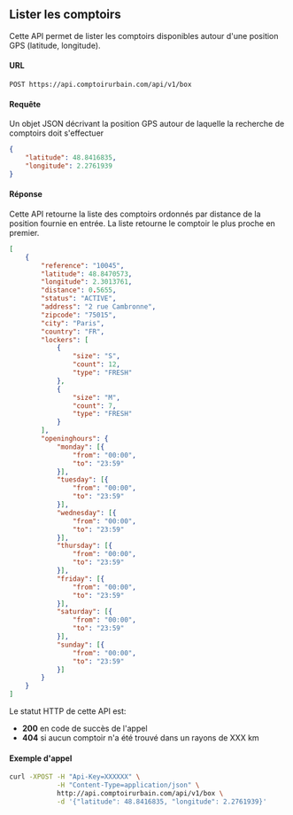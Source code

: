 ## Lister les comptoirs

Cette API permet de lister les comptoirs disponibles autour d'une position GPS (latitude, longitude).

#### URL
```
POST https://api.comptoirurbain.com/api/v1/box
```

#### Requête
Un objet JSON décrivant la position GPS autour de laquelle la recherche de comptoirs doit s'effectuer

```json
{
    "latitude": 48.8416835,
    "longitude": 2.2761939
}
```

#### Réponse
Cette API retourne la liste des comptoirs ordonnés par distance de la position fournie en entrée. La liste retourne le comptoir le plus proche en premier.  

```json
[
    {
        "reference": "10045",
        "latitude": 48.8470573,
        "longitude": 2.3013761,
        "distance": 0.5655,
        "status": "ACTIVE",
        "address": "2 rue Cambronne",
        "zipcode": "75015",
        "city": "Paris",
        "country": "FR",
        "lockers": [
            {
                "size": "S",
                "count": 12,
                "type": "FRESH"
            },
            {
                "size": "M",
                "count": 7,
                "type": "FRESH"
            }
        ],
        "openinghours": {
            "monday": [{
                "from": "00:00",
                "to": "23:59"
            }],
            "tuesday": [{
                "from": "00:00",
                "to": "23:59"
            }],
            "wednesday": [{
                "from": "00:00",
                "to": "23:59"
            }],
            "thursday": [{
                "from": "00:00",
                "to": "23:59"
            }],
            "friday": [{
                "from": "00:00",
                "to": "23:59"
            }],
            "saturday": [{
                "from": "00:00",
                "to": "23:59"
            }],
            "sunday": [{
                "from": "00:00",
                "to": "23:59"
            }]
        }
    }
]
```

Le statut HTTP de cette API est:
- **200** en code de succès de l'appel
- **404** si aucun comptoir n'a été trouvé dans un rayons de XXX km

#### Exemple d'appel

```bash
curl -XPOST -H "Api-Key=XXXXXX" \
            -H "Content-Type=application/json" \
            http://api.comptoirurbain.com/api/v1/box \
            -d '{"latitude": 48.8416835, "longitude": 2.2761939}'
```